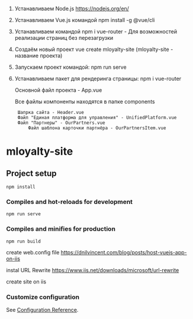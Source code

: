1) Устанавливаем Node.js https://nodejs.org/en/

2) Устанавливаем Vue.js командой npm install -g @vue/cli

3) Устанавливаем командой npm i vue-router - Для возможностей реализации страниц без перезагрузки 

4) Создаём новый проект vue create mloyalty-site (mloyalty-site - название проекта)

5) Запускаем проект командой: npm run serve

6) Устанавливаем пакет для рендеринга страницы: npm i vue-router


    Основной файл проекта - App.vue

    Все файлы компоненты находятся в папке components

        Шапрка сайта - Header.vue
        Файл "Единая платформа для управления" - UnifiedPlatform.vue
        Файл "Партнеры" - OurPartners.vue
            Файл шаблона карточки партнёра - OurPartnersItem.vue


# mloyalty-site

## Project setup
```
npm install
```

### Compiles and hot-reloads for development
```
npm run serve
```

### Compiles and minifies for production
```
npm run build
```

create web.config file https://dnilvincent.com/blog/posts/host-vuejs-app-on-iis

instal URL Rewrite https://www.iis.net/downloads/microsoft/url-rewrite

create site on iis

### Customize configuration
See [Configuration Reference](https://cli.vuejs.org/config/).


<!-- 
git add *
git commit -m "Commit message"
git push origin master 
-->